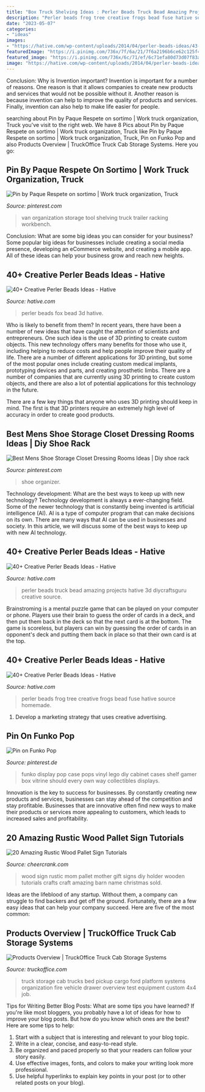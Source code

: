 ```yaml
---
title: "Box Truck Shelving Ideas : Perler Beads Truck Bead Amazing Projects Hative 3d Diycraftsguru Creative Source"
description: "Perler beads frog tree creative frogs bead fuse hative source homemade"
date: "2023-05-07"
categories:
- "ideas"
images:
- "https://hative.com/wp-content/uploads/2014/04/perler-beads-ideas/43-fox-perler-beads.jpg"
featuredImage: "https://i.pinimg.com/736x/7f/6a/21/7f6a2196b6ce62c125f43a51efc20ac6.jpg"
featured_image: "https://i.pinimg.com/736x/6c/71/ef/6c71efa80d73d07f83a81273266cae01--funko-pop-display-ideas-pop-vinyl-display.jpg"
image: "https://hative.com/wp-content/uploads/2014/04/perler-beads-ideas/43-fox-perler-beads.jpg"
---
```



Conclusion: Why is Invention important?
Invention is important for a number of reasons. One reason is that it allows companies to create new products and services that would not be possible without it. Another reason is because invention can help to improve the quality of products and services. Finally, invention can also help to make life easier for people.

	

		
searching about Pin by Paque Respete on sortimo | Work truck organization, Truck you've visit to the right web. We have 8 Pics about Pin by Paque Respete on sortimo | Work truck organization, Truck like Pin by Paque Respete on sortimo | Work truck organization, Truck, Pin on Funko Pop and also Products Overview | TruckOffice Truck Cab Storage Systems. Here you go:
		
    
## Pin By Paque Respete On Sortimo | Work Truck Organization, Truck

<img loading=lazy src="https://i.pinimg.com/736x/14/6f/3d/146f3d4c70a737b1679b9f0acb8dd11c.jpg" onerror="this.onerror=null;this.src='https://tse2.mm.bing.net/th?id=OIP.8q8Au66scxcK4BkWbw7RMQHaKE&amp;pid=15.1';" alt="Pin by Paque Respete on sortimo | Work truck organization, Truck">

_Source: pinterest.com_

>van organization storage tool shelving truck trailer racking workbench. 

	

Conclusion: What are some big ideas you can consider for your business?
Some popular big ideas for businesses include creating a social media presence, developing an eCommerce website, and creating a mobile app. All of these ideas can help your business grow and reach new heights.

    
## 40+ Creative Perler Beads Ideas - Hative

<img loading=lazy src="https://hative.com/wp-content/uploads/2014/04/perler-beads-ideas/43-fox-perler-beads.jpg" onerror="this.onerror=null;this.src='https://tse3.mm.bing.net/th?id=OIP.dmiTe7iBTwv9iPZDjWm64AHaG5&amp;pid=15.1';" alt="40+ Creative Perler Beads Ideas - Hative">

_Source: hative.com_

>perler beads fox bead 3d hative. 

	

Who is likely to benefit from them?
In recent years, there have been a number of new ideas that have caught the attention of scientists and entrepreneurs. One such idea is the use of 3D printing to create custom objects. This new technology offers many benefits for those who use it, including helping to reduce costs and help people improve their quality of life.
There are a number of different applications for 3D printing, but some of the most popular ones include creating custom medical implants, prototyping devices and parts, and creating prosthetic limbs. There are a number of companies that are currently using 3D printing to create custom objects, and there are also a lot of potential applications for this technology in the future.

There are a few key things that anyone who uses 3D printing should keep in mind. The first is that 3D printers require an extremely high level of accuracy in order to create good products.

    
## Best Mens Shoe Storage Closet Dressing Rooms Ideas | Diy Shoe Rack

<img loading=lazy src="https://i.pinimg.com/736x/7f/6a/21/7f6a2196b6ce62c125f43a51efc20ac6.jpg" onerror="this.onerror=null;this.src='https://tse4.mm.bing.net/th?id=OIP.mLOKLfKlEnKh5DkAzhrjRQAAAA&amp;pid=15.1';" alt="Best Mens Shoe Storage Closet Dressing Rooms Ideas | Diy shoe rack">

_Source: pinterest.com_

>shoe organizer. 

	

Technology development: What are the best ways to keep up with new technology?
Technology development is always a ever-changing field. Some of the newer technology that is constantly being invented is artificial intelligence (AI). AI is a type of computer program that can make decisions on its own. There are many ways that AI can be used in businesses and society. In this article, we will discuss some of the best ways to keep up with new AI technology.

    
## 40+ Creative Perler Beads Ideas - Hative

<img loading=lazy src="https://hative.com/wp-content/uploads/2014/04/perler-beads-ideas/36-truck-perler-beads.jpg" onerror="this.onerror=null;this.src='https://tse2.mm.bing.net/th?id=OIP.LXKH9JK2CnedM_uRY-9vqQHaEF&amp;pid=15.1';" alt="40+ Creative Perler Beads Ideas - Hative">

_Source: hative.com_

>perler beads truck bead amazing projects hative 3d diycraftsguru creative source. 

	

Brainstroming is a mental puzzle game that can be played on your computer or phone. Players use their brain to guess the order of cards in a deck, and then put them back in the deck so that the next card is at the bottom. The game is scoreless, but players can win by guessing the order of cards in an opponent's deck and putting them back in place so that their own card is at the top.

    
## 40+ Creative Perler Beads Ideas - Hative

<img loading=lazy src="https://hative.com/wp-content/uploads/2014/04/perler-beads-ideas/39-homemade-tree-frog.jpg" onerror="this.onerror=null;this.src='https://tse2.mm.bing.net/th?id=OIP.BA5bzNn6CIbkeLFfdn34_QHaG4&amp;pid=15.1';" alt="40+ Creative Perler Beads Ideas - Hative">

_Source: hative.com_

>perler beads frog tree creative frogs bead fuse hative source homemade. 

	

1. Develop a marketing strategy that uses creative advertising.

    
## Pin On Funko Pop

<img loading=lazy src="https://i.pinimg.com/736x/6c/71/ef/6c71efa80d73d07f83a81273266cae01--funko-pop-display-ideas-pop-vinyl-display.jpg" onerror="this.onerror=null;this.src='https://tse3.mm.bing.net/th?id=OIP.cpUjzRJUAp55PUOMV4ev9QHaJ3&amp;pid=15.1';" alt="Pin on Funko Pop">

_Source: pinterest.de_

>funko display pop case pops vinyl lego diy cabinet cases shelf gamer box vitrine should every own way collectibles displays. 

	

Innovation is the key to success for businesses. By constantly creating new products and services, businesses can stay ahead of the competition and stay profitable. Businesses that are innovative often find new ways to make their products or services more appealing to customers, which leads to increased sales and profitability.

    
## 20 Amazing Rustic Wood Pallet Sign Tutorials

<img loading=lazy src="https://www.cheercrank.com/wp-content/uploads/2019/06/rustic-wood-pallet-sign-tutorials-13.jpg" onerror="this.onerror=null;this.src='https://tse3.mm.bing.net/th?id=OIP.Fj_wEO9C6gDCgNd0v-U1JwHaJ4&amp;pid=15.1';" alt="20 Amazing Rustic Wood Pallet Sign Tutorials">

_Source: cheercrank.com_

>wood sign rustic mom pallet mother gift signs diy holder wooden tutorials crafts craft amazing barn name christmas sold. 

	

Ideas are the lifeblood of any startup. Without them, a company can struggle to find backers and get off the ground. Fortunately, there are a few easy ideas that can help your company succeed. Here are five of the most common: 

    
## Products Overview | TruckOffice Truck Cab Storage Systems

<img loading=lazy src="http://www.truckoffice.com/wp-content/uploads/2016-01-23-23.49.59-465x620.jpg" onerror="this.onerror=null;this.src='https://tse1.mm.bing.net/th?id=OIP.Qpz5BJuwX2shGYxYQHXHpwAAAA&amp;pid=15.1';" alt="Products Overview | TruckOffice Truck Cab Storage Systems">

_Source: truckoffice.com_

>truck storage cab trucks bed pickup cargo ford platform systems organization fire vehicle drawer overview test equipment custom 4x4 job. 

	

Tips for Writing Better Blog Posts: What are some tips you have learned?
If you're like most bloggers, you probably have a lot of ideas for how to improve your blog posts. But how do you know which ones are the best? Here are some tips to help:
1. Start with a subject that is interesting and relevant to your blog topic.
2. Write in a clear, concise, and easy-to-read style.
3. Be organized and paced properly so that your readers can follow your story easily.
4. Use effective images, fonts, and colors to make your writing look more professional.
5. Use helpful hyperlinks to explain key points in your post (or to other related posts on your blog).


